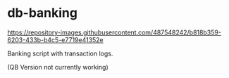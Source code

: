 # db-banking

https://repository-images.githubusercontent.com/487548242/b818b359-6203-433b-b4c5-e7719e41352e

Banking script with transaction logs.


(QB Version not currently working)

